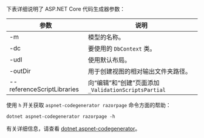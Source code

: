 <a name="codegenerator"></a> 下表详细说明了 ASP.NET Core 代码生成器参数：

| 参数               | 说明|
| ----------------- | ------------ |
| -m  | 模型的名称。 |
| -dc  | 要使用的 `DbContext` 类。 |
| -udl | 使用默认布局。 |
| -outDir | 用于创建视图的相对输出文件夹路径。 |
| --referenceScriptLibraries | 向“编辑”和“创建”页面添加 `_ValidationScriptsPartial` |

使用 `h` 开关获取 `aspnet-codegenerator razorpage` 命令方面的帮助：

```dotnetcli
dotnet aspnet-codegenerator razorpage -h
```

有关详细信息，请查看 [dotnet aspnet-codegenerator](xref:fundamentals/tools/dotnet-aspnet-codegenerator)。
